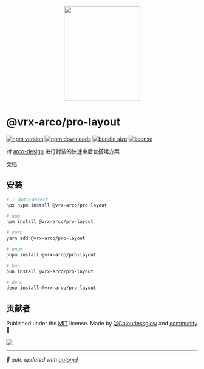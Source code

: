 <p align="center">
<img src="https://vrx-arco.github.io/arco-design-pro/favicon.svg" width="200" height="250">
</p>

# @vrx-arco/pro-layout

<!-- automd:badges color="orange" license licenseBranch  bundlephobia packagephobia -->

[![npm version](https://img.shields.io/npm/v/@vrx-arco/pro-layout?color=orange)](https://npmjs.com/package/@vrx-arco/pro-layout)
[![npm downloads](https://img.shields.io/npm/dm/@vrx-arco/pro-layout?color=orange)](https://npm.chart.dev/@vrx-arco/pro-layout)
[![bundle size](https://img.shields.io/bundlephobia/minzip/@vrx-arco/pro-layout?color=orange)](https://bundlephobia.com/package/@vrx-arco/pro-layout)
[![license](https://img.shields.io/github/license/vrx-arco/arco-design-pro?color=orange)](https://github.com/vrx-arco/arco-design-pro/blob/true/LICENSE)

<!-- /automd -->

对 [arco-design](https://arco.design/) 进行封装的快速中后台搭建方案

[文档](https://vrx-arco.github.io/arco-design-pro/)

## 安装

<!-- automd:pm-install -->

```sh
# ✨ Auto-detect
npx nypm install @vrx-arco/pro-layout

# npm
npm install @vrx-arco/pro-layout

# yarn
yarn add @vrx-arco/pro-layout

# pnpm
pnpm install @vrx-arco/pro-layout

# bun
bun install @vrx-arco/pro-layout

# deno
deno install @vrx-arco/pro-layout
```

<!-- /automd -->

## 贡献者
<!-- automd:contributors author="Colourlessglow" license="MIT" -->

Published under the [MIT](https://github.com/vrx-arco/arco-design-pro/blob/main/LICENSE) license.
Made by [@Colourlessglow](https://github.com/Colourlessglow) and [community](https://github.com/vrx-arco/arco-design-pro/graphs/contributors) 💛
<br><br>
<a href="https://github.com/vrx-arco/arco-design-pro/graphs/contributors">
<img src="https://contrib.rocks/image?repo=vrx-arco/arco-design-pro" />
</a>

<!-- /automd -->

<!-- automd:with-automd -->

---

_🤖 auto updated with [automd](https://automd.unjs.io)_

<!-- /automd -->
